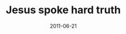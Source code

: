---
layout: music 
title: "Jesus spoke hard truth"
series: "Jesus: The Greatest Show on Earth"
date: 2011-06-21 
description: "Steven Manuel talks about how Jesus didn't play to the crowds."
audio: "http://www.crossroads.net/players/media/hq/greatestshow01.mp3"
audio-duration: "46:52"
src: "http://www.crossroads.net/players/media/series/JesusGreatestShow_190x110.jpg"
---